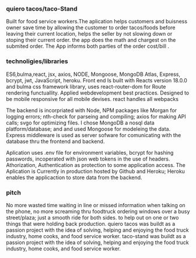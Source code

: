 ### quiero tacos/taco-Stand
Built for food service workers.The aplication helps customers and buisness owner save time by allowing the customer to order tacos/foods before leaving their current location, helps the seller by not slowing down or stoping their current order. the app does the math and chargest  on the submited order. The App informs both parties of the order cost/bill .
### technoligies/libraries
ES6,bulma,react, jsx, axios, NODE, Mongoose, MongoDB Atlas, Express, bcrypt, jwt, JavaScript, heroku.
 Front end Is built with Reacts version 18.0.0  and bulma css framework library, uses react-router-dom for Route rendering functuallity. Applied webdevelopment best practices. Designed to be mobile responsive for all mobile devises. 
react handles all webpacks

 The backend is incorpriated with Node, NPM packages like Morgan for logging errors; nth-check for parseing and compiling; axios for making API calls; svgo for optimizing files. I chose  MongoDB a nosql data platform/database; and and used Mongoose for modeleing the data. Express middleware  is used as server sofware for comunicating with the database thru the frontend and backend.
 
 Aplication uses .env file for environment variables, bcrypt for hashing passwords, incoperated with json web tokens in the use of headers. Athorization, Authentication as protection to some application access. The Aplication is Currently in production hosted by Github and Heroku; Heroku enables the applicaction to store data from the backend.

### pitch
 No more wasted time waiting in line or missed information when talking on the phone, no more screaming thru foodtruck ordering windows over a busy street/plaza; just a smooth ride for both sides.
to help out on one or two things that were holding back production.
quiero tacos was buildt as a passion project with the idea of solving, helping and enjoying the food truck industry, home cooks, and food service worker. taco-stand was buildt as a passion project with the idea of solving, helping and enjoying the food truck industry, home cooks, and food service worker.

